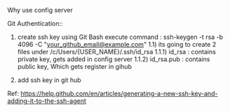 Why use config server


Git Authentication::

1) create ssh key using Git Bash
execute command :
    ssh-keygen -t rsa -b 4096 -C "your_github_email@example.com"
    1.1) its going to create 2 files under  /c/Users/{USER_NAME}/.ssh/id_rsa
        1.1.1) id_rsa : contains private key, gets added in config server 
        1.1.2) id_rsa.pub : contains public key, Which gets register in gihub
     
2) add ssh key in git hub


Ref: https://help.github.com/en/articles/generating-a-new-ssh-key-and-adding-it-to-the-ssh-agent